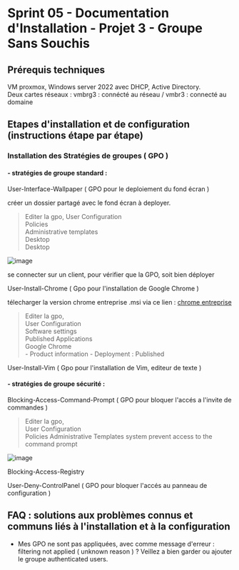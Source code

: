 # Sprint 05 - Documentation d'Installation - Projet 3 - Groupe Sans Souchis

## Prérequis techniques

VM proxmox, Windows server 2022 avec DHCP, Active Directory.    
Deux cartes réseaux : vmbrg3 : connécté au réseau / vmbr3 : connecté au domaine

## Etapes d'installation et de configuration (instructions étape par étape)

### Installation des Stratégies de groupes ( GPO )

#### - stratégies de groupe standard :

User-Interface-Wallpaper ( GPO pour le deploiement du fond écran )

créer un dossier partagé avec le fond écran à deployer.

> Editer la gpo,
 User Configuration   
 Policies     
 Administrative templates   
 Desktop   
 Desktop   

![image](https://github.com/user-attachments/assets/d7391bba-9f28-4fc5-b6a7-4987e36f7499)

se connecter sur un client, pour vérifier que la GPO, soit bien déployer 


User-Install-Chrome ( Gpo pour l'installation de Google Chrome )

télecharger la version chrome entreprise .msi
via ce lien : [chrome entreprise](https://chromeenterprise.google/download/?utm_source=adwords&utm_medium=cpc&utm_campaign=2025-q1-chromebrowser-paidmed-paiddisplay-other-chromebrowserent&utm_term=downloadnow-chrome-browser-enterprise-download&utm_content=GCOU&brand=GCOU&gad_source=1&gclid=Cj0KCQiAwOe8BhCCARIsAGKeD55Y-c9Je7Zkv5S8__Txq7cRv_tSb88dIAZ3FRG0fvW7KnktCK7oDnIaArcmEALw_wcB&gclsrc=aw.ds)

> Editer la gpo,   
 User Configuration      
 Software settings    
 Published Applications    
 Google Chrome     
      - Product information
      - Deployment : Published
      

User-Install-Vim ( Gpo pour l'installation de Vim, editeur de texte )  

#### - stratégies de groupe sécurité : 

Blocking-Access-Command-Prompt ( GPO pour bloquer l'accés a l'invite de commandes )

> Editer la gpo,   
 User Configuration      
 Policies
 Administrative Templates
 system
 prevent access to the command prompt

![image](https://github.com/user-attachments/assets/bf7db012-00ae-4444-9f0f-74c755d37ff3)




 
Blocking-Access-Registry

User-Deny-ControlPanel ( GPO pour bloquer l'accés au panneau de configuration )

## FAQ : solutions aux problèmes connus et communs liés à l'installation et à la configuration
 
- Mes GPO ne sont pas appliquées, avec comme message d'erreur : filtering not applied ( unknown reason ) ? 
Veillez a bien garder ou ajouter le groupe authenticated users.


